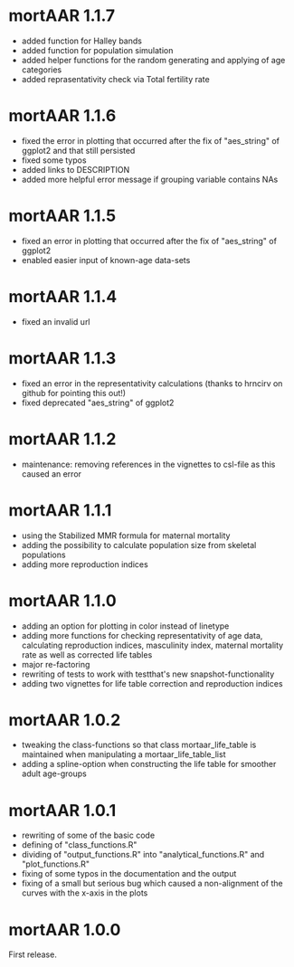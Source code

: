 # mortAAR 1.1.7
- added function for Halley bands
- added function for population simulation
- added helper functions for the random generating and applying of age categories
- added reprasentativity check via Total fertility rate

# mortAAR 1.1.6
- fixed the error in plotting that occurred after the fix of "aes_string" of ggplot2
  and that still persisted
- fixed some typos
- added links to DESCRIPTION
- added more helpful error message if grouping variable contains NAs

# mortAAR 1.1.5
- fixed an error in plotting that occurred after the fix of "aes_string" of ggplot2
- enabled easier input of known-age data-sets

# mortAAR 1.1.4
- fixed an invalid url
 
# mortAAR 1.1.3
- fixed an error in the representativity calculations (thanks to hrncirv on github for
 pointing this out!)
- fixed deprecated "aes_string" of ggplot2

# mortAAR 1.1.2

- maintenance: removing references in the vignettes to csl-file as this caused an error

# mortAAR 1.1.1

- using the Stabilized MMR formula for maternal mortality
- adding the possibility to calculate population size from skeletal populations
- adding more reproduction indices

# mortAAR 1.1.0

- adding an option for plotting in color instead of linetype
- adding more functions for checking representativity of age data, calculating reproduction indices, masculinity index, maternal mortality rate as well as corrected life tables
- major re-factoring
- rewriting of tests to work with testthat's new snapshot-functionality
- adding two vignettes for life table correction and reproduction indices

# mortAAR 1.0.2

- tweaking the class-functions so that class mortaar_life_table is maintained when manipulating a mortaar_life_table_list
- adding a spline-option when constructing the life table for smoother adult age-groups

# mortAAR 1.0.1

- rewriting of some of the basic code
- defining of "class_functions.R"
- dividing of "output_functions.R" into "analytical_functions.R" and "plot_functions.R"
- fixing of some typos in the documentation and the output
- fixing of a small but serious bug which caused a non-alignment of the curves with the x-axis in the plots

# mortAAR 1.0.0

First release.
